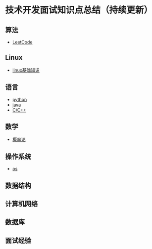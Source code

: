 # 技术开发面试知识点总结（持续更新）

## 算法

- [LeetCode](/docs/notes/algorithm/leetcode.md)

## Linux

- [linux基础知识](/docs/notes/linux/linux.md)

## 语言

- [python](/docs/notes/python/python.md)
- [java](/docs/notes/java/java.md)
- [C/C++]()

## 数学

- [概率论]()

## 操作系统

- [os](/docs/notes/os/os.md)

## 数据结构

## 计算机网络

## 数据库

## 面试经验